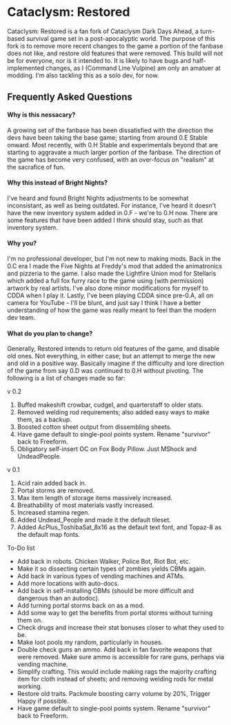 # Cataclysm: Restored

Cataclysm: Restored is a fan fork of Cataclysm Dark Days Ahead, a turn-based survival game set in a post-apocalyptic world.  The purpose of this fork is to remove more recent changes to the game a portion of the fanbase does not like, and restore old features that were removed.  This build will not be for everyone, nor is it intended to.  It is likely to have bugs and half-implemented changes, as I (Command Line Vulpine) am only an amatuer at modding.  I'm also tackling this as a solo dev, for now.


## Frequently Asked Questions

#### Why is this nessacary?

A growing set of the fanbase has been dissatisfied with the direction the devs have been taking the base game; starting from around 0.E Stable onward.  Most recently, with 0.H Stable and experimentals beyond that are starting to aggravate a much larger portion of the fanbase.  The direction of the game has become very confused, with an over-focus on "realism" at the sacrafice of fun.

#### Why this instead of Bright Nights?

I've heard and found Bright Nights adjustments to be somewhat inconsistant, as well as being outdated.  For instance, I've heard it doesn't have the new inventory system added in 0.F - we're to 0.H now.  There are some features that have been added I think should stay, such as that inventory system.

#### Why you?

I'm no professional developer, but I'm not new to making mods.  Back in the 0.C era I made the Five Nights at Freddy's mod that added the animatronics and pizzeria to the game.  I also made the Lightfire Union mod for Stellaris which added a full fox furry race to the game using (with permission) artwork by real artists.  I've also done minor modifications for myself to CDDA when I play it.  Lastly, I've been playing CDDA since pre-0.A, all on camera for YouTube - I'll be blunt, and just say I think I have a better understanding of how the game was really meant to feel than the modern dev team.

#### What do you plan to change?

Generally, Restored intends to return old features of the game, and disable old ones.  Not everything, in either case; but an attempt to merge the new and old in a positive way.  Basically imagine if the difficulty and lore direction of the game from say 0.D was continued to 0.H without pivoting.  The following is a list of changes made so far:


v 0.2

1. Buffed makeshift crowbar, cudgel, and quarterstaff to older stats.
2. Removed welding rod requirements; also added easy ways to make them, as a backup.
3. Boosted cotton sheet output from dissembling sheets.
4. Have game default to single-pool points system.  Rename "survivor" back to Freeform.
5. Obligatory self-insert OC on Fox Body Pillow. Just MShock and UndeadPeople.

v 0.1

1. Acid rain added back in.
2. Portal storms are removed.
3. Max item length of storage items massively increased.
4. Breathability of most materials vastly increased.
5. Increased stamina regen.
5. Added Undead_People and made it the default tileset.
6. Added AcPlus_ToshibaSat_8x16 as the default text font, and Topaz-8 as the default map fonts.

To-Do list

* Add back in robots.  Chicken Walker, Police Bot, Riot Bot, etc.
* Make it so dissecting certain types of zombies yields CBMs again.
* Add back in various types of vending machines and ATMs.
* Add more locations with auto-docs.
* Add back in self-installing CBMs (should be more difficult and dangerous than an autodoc).
* Add turning portal storms back on as a mod.
* Add some way to get the benefits from portal storms without turning them on.
* Check drugs and increase their stat bonuses closer to what they used to be.
* Make loot pools my random, particularly in houses.
* Double check guns an ammo.  Add back in fan favorite weapons that were removed.  Make sure ammo is accessible for rare guns, perhaps via vending machine.
* Simplify crafting.  This would include making rags the majority crafting item for cloth instead of sheets; and removing welding rods for metal working.
* Restore old traits.  Packmule boosting carry volume by 20%, Trigger Happy if possible.
* Have game default to single-pool points system.  Rename "survivor" back to Freeform.